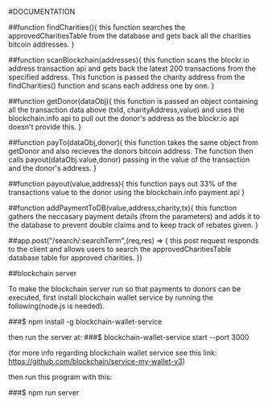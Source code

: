#DOCUMENTATION

##function findCharities(){
  this function searches the approvedCharitiesTable from the database and gets back all the charities bitcoin addresses.
}

##function scanBlockchain(addresses){
  this function scans the blockr.io address transaction api and gets back the latest 200 transactions from the specified address. This function is passed the charity address from the findCharities() function and scans each address one by one.
}

##function getDonor(dataObj){
  this function is passed an object containing all the transaction data above (txId, charityAddress,value) and uses the blockchain.info api to pull out the donor's address as the blockr.io api doesn't provide this.
}

##function payTo(dataObj,donor){
  this function takes the same object from getDonor and also recieves the donors bitcoin address. The function then calls payout(dataObj.value,donor) passing in the value of the transaction and the donor's address.
}

##function payout(value,address){
  this function pays out 33% of the transactions value to the donor using the blockchain.info payment api
}

##function addPaymentToDB(value,address,charity,tx){
  this function gathers the neccasary payment details (from the parameters) and adds it to the database to prevent double claims and to keep track of rebates given.
}

##app.post("/search/:searchTerm",(req,res) => {
  this post request responds to the client and allows users to search the approvedCharitiesTable database table for approved charities.
})

##blockchain server

To make the blockchain server run so that payments to donors can be executed, first install blockchain wallet service by running the following(node.js is needed).

###$ npm install -g blockchain-wallet-service

then run the server at:
###$ blockchain-wallet-service start --port 3000

(for more info regarding blockchain wallet service see this link: https://github.com/blockchain/service-my-wallet-v3)

then run this program with this:

###$ npm run server
